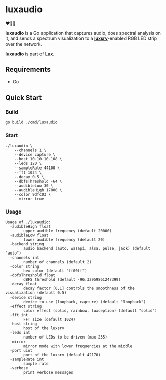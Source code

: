 # luxaudio
❤️💚💙

**luxaudio** is a Go application that captures audio, does spectral analysis 
on it, and sends a spectrum visualization to a **[luxsrv](https://github.com/ivkos/luxsrv)**-enabled RGB LED strip 
over the network.

**luxaudio** is part of **[Lux](https://github.com/ivkos/lux)**.


## Requirements
* Go

## Quick Start

### Build
`go build ./cmd/luxaudio`

### Start
```
./luxaudio \
    --channels 1 \
    --device capture \
    --host 10.10.10.108 \
    --leds 120 \
    --sampleRate 44100 \
    --fft 1024 \
    --decay 0.5 \
    --dbfsThreshold -64 \
    --audibleLow 30 \
    --audibleHigh 17000 \
    --color 9dfc03 \
    --mirror true
```

### Usage
```
Usage of ./luxaudio:
  -audibleHigh float
        upper audible frequency (default 20000)
  -audibleLow float
        lower audible frequency (default 20)
  -backend string
        audio backend (auto, wasapi, alsa, pulse, jack) (default "auto")
  -channels int
        number of channels (default 2)
  -color string
        hex color (default "ff00ff")
  -dbfsThreshold float
        dBFS threshold (default -96.32959861247399)
  -decay float
        decay factor [0,1] controls the smoothness of the visualization (default 0.5)
  -device string
        device to use (loopback, capture) (default "loopback")
  -effect string
        color effect (solid, rainbow, luxception) (default "solid")
  -fft int
        FFT size (default 1024)
  -host string
        host of the luxsrv
  -leds int
        number of LEDs to be driven (max 255)
  -mirror
        mirror mode with lower frequencies at the middle
  -port uint
        port of the luxsrv (default 42170)
  -sampleRate int
        sample rate
  -verbose
        print verbose messages
```
